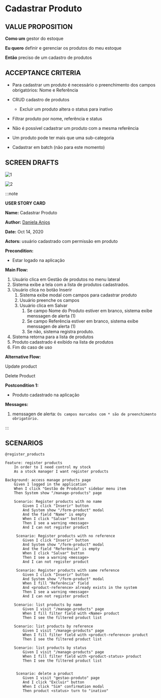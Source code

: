 # Cadastrar Produto

## VALUE PROPOSITION

 **Como um** gestor do estoque

 **Eu quero** definir e gerenciar os produtos do meu estoque

 **Então** preciso de um cadastro de produtos

## ACCEPTANCE CRITERIA

- Para cadastrar um produto é necessário o preenchimento dos campos obrigatórios: Nome e Referência

- CRUD cadastro de produtos
  - Excluir um produto altera o status para inativo

- Filtrar produto por nome, referência e status

- Não é possível cadastrar um produto com a mesma referência

- Um produto pode ter mais que uma sub-categoria

- Cadastrar em batch (não para este momento)

## SCREEN DRAFTS

![1](/img/must-ERP/cadastrar-produto1.png)

![2](/img/must-ERP/cadastrar-produto2.png)

:::note

**USER STORY CARD**

**Name:** Cadastrar Produto

**Author:** [Daniela Anjos](https://github.com/danielaanjos) 

**Date:** Oct 14, 2020

**Actors:**  usuário cadastrado com permissão  em produto

**Precondition:** 

- Estar logado na aplicação

**Main Flow:**

1. Usuário clica em Gestão de produtos no menu lateral
2. Sistema exibe a tela com a lista de produtos cadastrados.
3. Usuário clica no botão Inserir
   1. Sistema exibe modal com campos para cadastrar produto
   2. Usuário preenche os campos
   3. Usuário clica em Salvar
       1. Se campo Nome do Produto estiver em branco, sistema exibe menssagen de alerta (1)
       2. Se campo Referência estiver em branco, sistema exibe menssagen de alerta (1)
       3. Se não, sistema registra produto. 
4. Sistema retorna para a lista de produtos
5. Produto cadastrado é exibido na lista de produtos
6. Fim do caso de uso

**Alternative Flow:**

Update product

Delete Product

**Postcondition 1:**

- Produto cadastrado na aplicação

**Messages:**

1. menssagen de alerta: ```Os campos marcados com * são de preenchimento obrigatório.```

:::

## SCENARIOS

```gherkin
@register_products

Feature: register products
    In order to I need control my stock
    As a stock manager I want register products

Background: access manage products page
    Given I logged in the application
    When I click "Gestão de Produtos" sidebar menu item
    Then System show "/manage-products" page

    Scenario: Register products with no name
        Given I click "Inserir" button
        And System show "/form-product" modal
        And the field "Name" is empty
        When I click "Salvar" button
        Then I see a warning <message>
        And I can not register product

     Scenario: Register products with no reference
        Given I click "Inserir" button
        And System show "/form-product" modal
        And the field "Referência" is empty
        When I click "Salvar" button
        Then I see a warning <message>
        And I can not register product   
     
     Scenario: Register products with same reference
        Given I click "Inserir" button
        And System show "/form-product" modal
        When I fill "Referência" field
        And <product-reference> already exists in the system
        Then I see a warning <message>
        And I can not register product 
   
    Scenario: list products by name
        Given I visit "/manage-products" page
        When I fill filter field with <Name> product
        Then I see the filtered product list
        
    Scenario: list products by reference
        Given I visit "/manage-products" page
        When I fill filter field with <product-reference> product
        Then I see the filtered product list
   
    Scenario: list products by status
        Given I visit "/manage-products" page
        When I fill filter field with <product-status> product
        Then I see the filtered product list 
        
 
     Scenario: delete a product
        Given I visit "gestao-produto" page
        And I click "Excluir" button
        When I click "Sim" confirmation modal
        Then product <status> turn to "inativo"          
```
